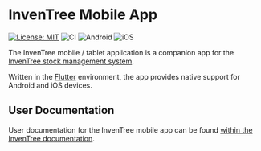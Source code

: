 # InvenTree Mobile App

[![License: MIT](https://img.shields.io/badge/License-MIT-yellow.svg)](https://opensource.org/licenses/MIT)
![CI](https://github.com/inventree/inventree-app/actions/workflows/lint.yaml/badge.svg)
![Android](https://github.com/inventree/inventree-app/actions/workflows/android.yaml/badge.svg)
![iOS](https://github.com/inventree/inventree-app/actions/workflows/ios.yaml/badge.svg)

The InvenTree mobile / tablet application is a companion app for the [InvenTree stock management system](https://github.com/inventree/InvenTree).

Written in the [Flutter](https://flutter.dev/) environment, the app provides native support for Android and iOS devices.

## User Documentation

User documentation for the InvenTree mobile app can be found [within the InvenTree documentation](https://inventree.readthedocs.io/en/latest/app/app/).
